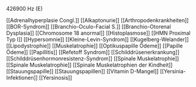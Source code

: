 426900 Hz (E)

[[Adrenalhyperplasie Congl.]]
[[Alkaptonurie]]
[[Arthropodenkrankheiten]]
[[BOR-Syndrom]]
[[Branchio-Oculo-Facial S.]]
[[Branchio-Otorenal Dysplasia]]
[[Chromosome 18 anormal]]
[[Histoplasmose]]
[[HMN Proximal Typ I]]
[[Hypersomnie]]
[[Kleine-Levin-Syndrom]]
[[Kugelberg-Welander]]
[[Lipodystrophie]]
[[Muskelatrophie]]
[[Optikuspapille Ödeme]]
[[Papille Ödeme]]
[[Papillitis]]
[[Refetoff Syndrom]]
[[Schilddrüsenerkrankung]]
[[Schilddrüsenhormonresistenz-Syndrom]]
[[Spinale Muskelatrophie]]
[[Spinale Muskelatrophie]]
[[Spinale Muskelatrophien der Kindheit]]
[[Stauungspapille]]
[[Stauungspapillen]]
[[Vitamin D-Mangel]]
[[Yersinia-Infektionen]]
[[Yersinosis]]